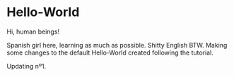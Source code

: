 # Hello-World

Hi, human beings!

Spanish girl here, learning as much as possible. Shitty English BTW. 
Making some changes to the default Hello-World created following the tutorial.

Updating nº1.
